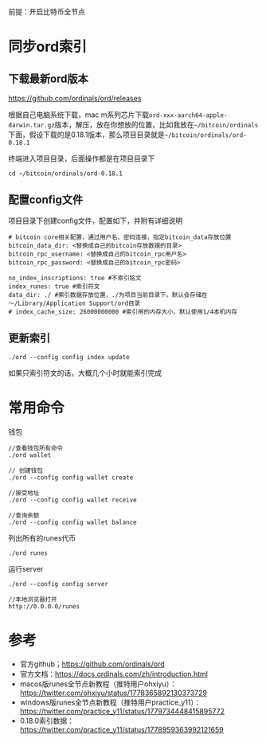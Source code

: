 前提：开启比特币全节点

# 同步ord索引

## 下载最新ord版本

https://github.com/ordinals/ord/releases

根据自己电脑系统下载，mac m系列芯片下载`ord-xxx-aarch64-apple-darwin.tar.gz`版本，解压，放在你想放的位置，比如我放在`~/bitcoin/ordinals`下面，假设下载的是0.18.1版本，那么项目目录就是`~/bitcoin/ordinals/ord-0.18.1`

终端进入项目目录，后面操作都是在项目目录下
```
cd ~/bitcoin/ordinals/ord-0.18.1
```

## 配置config文件

项目目录下创建config文件，配置如下，并附有详细说明

```
# bitcoin core相关配置，通过用户名、密码连接，指定bitcoin_data存放位置
bitcoin_data_dir: <替换成自己的bitcoin存放数据的目录>
bitcoin_rpc_username: <替换成自己的bitcoin_rpc用户名>
bitcoin_rpc_password: <替换成自己的bitcoin_rpc密码>

no_index_inscriptions: true #不索引铭文
index_runes: true #索引符文
data_dir: ./ #索引数据存放位置，./为项目当前目录下。默认会存储在～/Library/Application Support/ord目录
# index_cache_size: 26000000000 #索引用的内存大小，默认使用1/4本机内存
```

## 更新索引

```
./ord --config config index update
```

如果只索引符文的话，大概几个小时就能索引完成

# 常用命令

钱包
```
//查看钱包所有命令
./ord wallet

// 创建钱包
./ord --config config wallet create

//接受地址
./ord --config config wallet receive

//查询余额
./ord --config config wallet balance
```


列出所有的runes代币
```
./ord runes 
```

运行server
```
./ord --config config server

//本地浏览器打开
http://0.0.0.0/runes
```

# 参考

- 官方github；https://github.com/ordinals/ord
- 官方文档：https://docs.ordinals.com/zh/introduction.html
- macos版runes全节点新教程（推特用户ohxiyu）：https://twitter.com/ohxiyu/status/1778365892130373729
- windows版runes全节点新教程（推特用户practice_y11）：https://twitter.com/practice_y11/status/1779734448415895772
- 0.18.0索引数据：https://twitter.com/practice_y11/status/1778959363992121659
